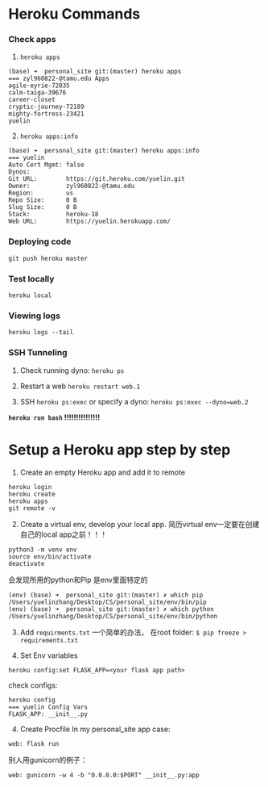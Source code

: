 # Heroku Commands
### Check apps
1. `heroku apps`   
```
(base) ➜  personal_site git:(master) heroku apps
=== zyl960822-@tamu.edu Apps
agile-eyrie-72035
calm-taiga-39676
career-closet
cryptic-journey-72189
mighty-fortress-23421
yuelin
```
2. `heroku apps:info`
```
(base) ➜  personal_site git:(master) heroku apps:info
=== yuelin
Auto Cert Mgmt: false
Dynos:
Git URL:        https://git.heroku.com/yuelin.git
Owner:          zyl960822-@tamu.edu
Region:         us
Repo Size:      0 B
Slug Size:      0 B
Stack:          heroku-18
Web URL:        https://yuelin.herokuapp.com/
```
### Deploying code
`git push heroku master`

### Test locally
`heroku local`

### Viewing logs
`heroku logs --tail`

### SSH Tunneling
1. Check running dyno:
`heroku ps`

2. Restart a web
`heroku restart web.1`

3. SSH
`heroku ps:exec`
or specify a dyno:
`heroku ps:exec --dyno=web.2`

**`heroku run bash` !!!!!!!!!!!!!!!**

# Setup a Heroku app step by step
1. Create an empty Heroku app and add it to remote
```
heroku login
heroku create
heroku apps
git remote -v
```

2. Create a virtual env, develop your local app.
简历virtual env一定要在创建自己的local app之前！！！
```
python3 -m venv env
source env/bin/activate
deactivate
```
会发现所用的python和Pip 是env里面特定的
```
(env) (base) ➜  personal_site git:(master) ✗ which pip
/Users/yuelinzhang/Desktop/CS/personal_site/env/bin/pip
(env) (base) ➜  personal_site git:(master) ✗ which python
/Users/yuelinzhang/Desktop/CS/personal_site/env/bin/python
```

3. Add `requirments.txt`
一个简单的办法， 在root folder:
`$ pip freeze > requirements.txt`

4. Set Env variables 
```
heroku config:set FLASK_APP=<your flask app path> 
```
check configs:
```
heroku config
=== yuelin Config Vars
FLASK_APP: __init__.py
```

4. Create Procfile
In my personal_site app case:
```
web: flask run
```
别人用gunicorn的例子：
```
web: gunicorn -w 4 -b "0.0.0.0:$PORT" __init__.py:app
```
